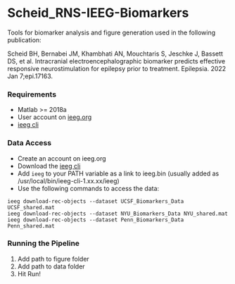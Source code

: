 # Scheid_RNS-IEEG-Biomarkers
Tools for biomarker analysis and figure generation used in the following publication: 

Scheid BH, Bernabei JM, Khambhati AN, Mouchtaris S, Jeschke J, Bassett DS, et al. Intracranial electroencephalographic biomarker predicts effective responsive neurostimulation for epilepsy prior to treatment. Epilepsia. 2022 Jan 7;epi.17163. 

### Requirements
- Matlab >= 2018a
- User account on [ieeg.org](http://ieeg.org)
- [ieeg cli](https://bitbucket.org/ieeg/ieeg/wiki/cli.md)

### Data Access
* Create an account on ieeg.org
* Download the [ieeg cli](https://bitbucket.org/ieeg/ieeg/wiki/cli.md)
* Add `ieeg` to your PATH variable as a link to ieeg.bin (usually added as /usr/local/bin/ieeg-cli-1.xx.xx/ieeg) 
* Use the following commands to access the data:

```
ieeg download-rec-objects --dataset UCSF_Biomarkers_Data UCSF_shared.mat
ieeg download-rec-objects --dataset NYU_Biomarkers_Data NYU_shared.mat
ieeg download-rec-objects --dataset Penn_Biomarkers_Data Penn_shared.mat
```

### Running the Pipeline
1. Add path to figure folder
2. Add path to data folder
3. Hit Run!

